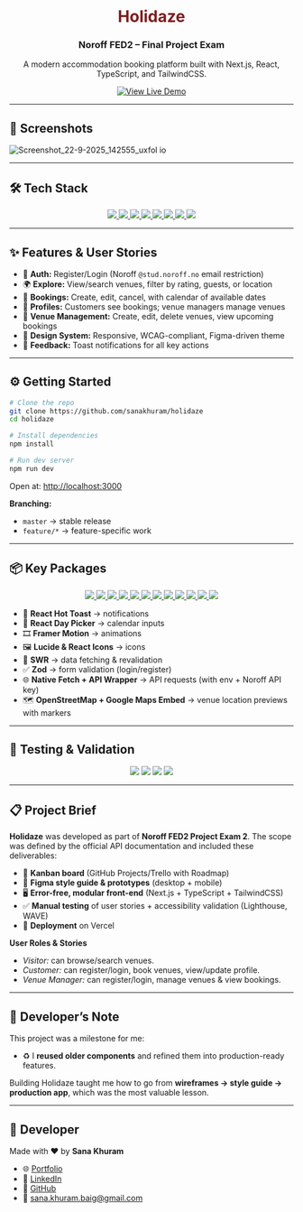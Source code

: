 <div align="center">
  <h1 style="color:#7f1d1d;">Holidaze</h1>
  <h3>Noroff FED2 – Final Project Exam</h3>
  <p>A modern accommodation booking platform built with Next.js, React, TypeScript, and TailwindCSS.</p>
  <a href="https://holidaze-green.vercel.app/" target="_blank">
    <img src="https://img.shields.io/badge/View%20Live-Demo-7f1d1d?style=for-the-badge&logo=vercel&logoColor=white" alt="View Live Demo" />
  </a>
</div>

---

## 📸 Screenshots

<p align="center">

![Screenshot_22-9-2025_142555_uxfol io](https://github.com/user-attachments/assets/b10394a4-be11-4c8e-9c45-a6f85700d825)

---

## 🛠️ Tech Stack

<p align="center">
  <a href="https://react.dev/" target="_blank">
    <img src="https://img.shields.io/badge/React-19-FF61F6?style=for-the-badge&logo=react&logoColor=white" />
  </a>
  <a href="https://nextjs.org/" target="_blank">
    <img src="https://img.shields.io/badge/Next.js-15-8A2BE2?style=for-the-badge&logo=nextdotjs&logoColor=white" />
  </a>
  <a href="https://www.typescriptlang.org/" target="_blank">
    <img src="https://img.shields.io/badge/TypeScript-5-1E90FF?style=for-the-badge&logo=typescript&logoColor=white" />
  </a>
  <a href="https://tailwindcss.com/" target="_blank">
    <img src="https://img.shields.io/badge/TailwindCSS-4-FFD700?style=for-the-badge&logo=tailwindcss&logoColor=black" />
  </a>
  <a href="https://www.figma.com/design/4ya7bUgAL0onYXAJuJklb1/Holidaze?node-id=48-3&t=ShOEkJL9FgCr1KEp-1" target="_blank">
    <img src="https://img.shields.io/badge/Figma-Style%20Guide-FF4500?style=for-the-badge&logo=figma&logoColor=white" />
  </a>
  <a href="https://www.figma.com/design/4ya7bUgAL0onYXAJuJklb1/Holidaze?node-id=72-42&t=ShOEkJL9FgCr1KEp-1" target="_blank">
    <img src="https://img.shields.io/badge/Figma-Wireframes-FF1493?style=for-the-badge&logo=figma&logoColor=white" />
  </a>
  <a href="https://www.figma.com/design/4ya7bUgAL0onYXAJuJklb1/Holidaze?node-id=48-2&t=ShOEkJL9FgCr1KEp-1" target="_blank">
    <img src="https://img.shields.io/badge/Figma-Mobile%20Prototype-FF8C00?style=for-the-badge&logo=figma&logoColor=white" />
  </a>
  <a href="https://www.figma.com/design/4ya7bUgAL0onYXAJuJklb1/Holidaze?node-id=0-1&t=ShOEkJL9FgCr1KEp-1" target="_blank">
    <img src="https://img.shields.io/badge/Figma-Desktop%20Prototype-DC143C?style=for-the-badge&logo=figma&logoColor=white" />
  </a>
</p>

---

## ✨ Features & User Stories

- 🔑 **Auth:** Register/Login (Noroff `@stud.noroff.no` email restriction)
- 🌍 **Explore:** View/search venues, filter by rating, guests, or location
- 📅 **Bookings:** Create, edit, cancel, with calendar of available dates
- 👤 **Profiles:** Customers see bookings; venue managers manage venues
- 🏡 **Venue Management:** Create, edit, delete venues, view upcoming bookings
- 🎨 **Design System:** Responsive, WCAG-compliant, Figma-driven theme
- 💬 **Feedback:** Toast notifications for all key actions

---

## ⚙️ Getting Started

```bash
# Clone the repo
git clone https://github.com/sanakhuram/holidaze
cd holidaze

# Install dependencies
npm install

# Run dev server
npm run dev
```

Open at: [http://localhost:3000](http://localhost:3000)

**Branching:**

- `master` → stable release
- `feature/*` → feature-specific work

---

## 📦 Key Packages

<p align="center">
  <a href="https://nextjs.org/" target="_blank">
    <img src="https://img.shields.io/badge/Next.js-15-000000?style=for-the-badge&logo=nextdotjs&logoColor=white" />
  </a>
  <a href="https://react.dev/" target="_blank">
    <img src="https://img.shields.io/badge/React-19-61DAFB?style=for-the-badge&logo=react&logoColor=black" />
  </a>
  <a href="https://tailwindcss.com/" target="_blank">
    <img src="https://img.shields.io/badge/TailwindCSS-38B2AC?style=for-the-badge&logo=tailwindcss&logoColor=white" />
  </a>
  <a href="https://react-hot-toast.com/" target="_blank">
    <img src="https://img.shields.io/badge/React--Hot--Toast-FF69B4?style=for-the-badge&logo=react&logoColor=white" />
  </a>
  <a href="https://react-day-picker.js.org/" target="_blank">
    <img src="https://img.shields.io/badge/React--Day--Picker-9370DB?style=for-the-badge&logo=react&logoColor=white" />
  </a>
  <a href="https://www.framer.com/motion/" target="_blank">
    <img src="https://img.shields.io/badge/Framer--Motion-00C4FF?style=for-the-badge&logo=framer&logoColor=black" />
  </a>
  <a href="https://lucide.dev/" target="_blank">
    <img src="https://img.shields.io/badge/Lucide--React-FF5722?style=for-the-badge&logo=react&logoColor=white" />
  </a>
  <a href="https://react-icons.github.io/react-icons/" target="_blank">
    <img src="https://img.shields.io/badge/React--Icons-009688?style=for-the-badge&logo=react&logoColor=white" />
  </a>
  <a href="https://swr.vercel.app/" target="_blank">
    <img src="https://img.shields.io/badge/SWR-1E90FF?style=for-the-badge&logo=vercel&logoColor=white" />
  </a>
  <a href="https://zod.dev/" target="_blank">
    <img src="https://img.shields.io/badge/Zod-4CAF50?style=for-the-badge&logo=zod&logoColor=white" />
  </a>
  <a href="https://www.openstreetmap.org/" target="_blank">
    <img src="https://img.shields.io/badge/OpenStreetMap-Map%20Embed-6DA55F?style=for-the-badge&logo=openstreetmap&logoColor=white" />
  </a>
  <a href="https://www.google.com/maps" target="_blank">
    <img src="https://img.shields.io/badge/Google%20Maps-Embed-4285F4?style=for-the-badge&logo=googlemaps&logoColor=white" />
  </a>
</p>


- 🔔 **React Hot Toast** → notifications  
- 📅 **React Day Picker** → calendar inputs  
- 🎞️ **Framer Motion** → animations  
- 🖼️ **Lucide & React Icons** → icons  
- 📡 **SWR** → data fetching & revalidation  
- ✅ **Zod** → form validation (login/register)  
- 🌐 **Native Fetch + API Wrapper** → API requests (with env + Noroff API key)  
- 🗺️ **OpenStreetMap + Google Maps Embed** → venue location previews with markers  


---

## 🧪 Testing & Validation

<p align="center">
  <img src="https://img.shields.io/badge/Lighthouse-95%2B-red?style=for-the-badge&logo=lighthouse&logoColor=white" />
  <img src="https://img.shields.io/badge/Axe--Core-No%20critical%20issues-pink?style=for-the-badge&logo=axe&logoColor=white" />
  <img src="https://img.shields.io/badge/WAVE-Contrast%20%26%20ARIA%20checked-purple?style=for-the-badge&logo=wave&logoColor=white" />
  <img src="https://img.shields.io/badge/W3C%20HTML%20Validator-Passed-green?style=for-the-badge&logo=w3c&logoColor=white" />
</p>


---


## 📋 Project Brief

**Holidaze** was developed as part of **Noroff FED2 Project Exam 2**.
The scope was defined by the official API documentation and included these deliverables:

- 📌 **Kanban board** (GitHub Projects/Trello with Roadmap)
- 🎨 **Figma style guide & prototypes** (desktop + mobile)
- 🖥️ **Error-free, modular front-end** (Next.js + TypeScript + TailwindCSS)
- ✅ **Manual testing** of user stories + accessibility validation (Lighthouse, WAVE)
- 🚀 **Deployment** on Vercel

**User Roles & Stories**

- _Visitor:_ can browse/search venues.
- _Customer:_ can register/login, book venues, view/update profile.
- _Venue Manager:_ can register/login, manage venues & view bookings.

---

## 📝 Developer’s Note

This project was a milestone for me:

- ♻️ I **reused older components** and refined them into production-ready features.

Building Holidaze taught me how to go from **wireframes → style guide → production app**, which was the most valuable lesson.

---

## 👤 Developer

Made with ❤️ by **Sana Khuram**

- 🌐 [Portfolio](https://skhuram.netlify.app/)
- 💼 [LinkedIn](https://www.linkedin.com/in/sana-khuram-157ba02b7/)
- 🐙 [GitHub](https://github.com/sanakhuram)
- 📧 [sana.khuram.baig@gmail.com](mailto:sana.khuram.baig@gmail.com)
